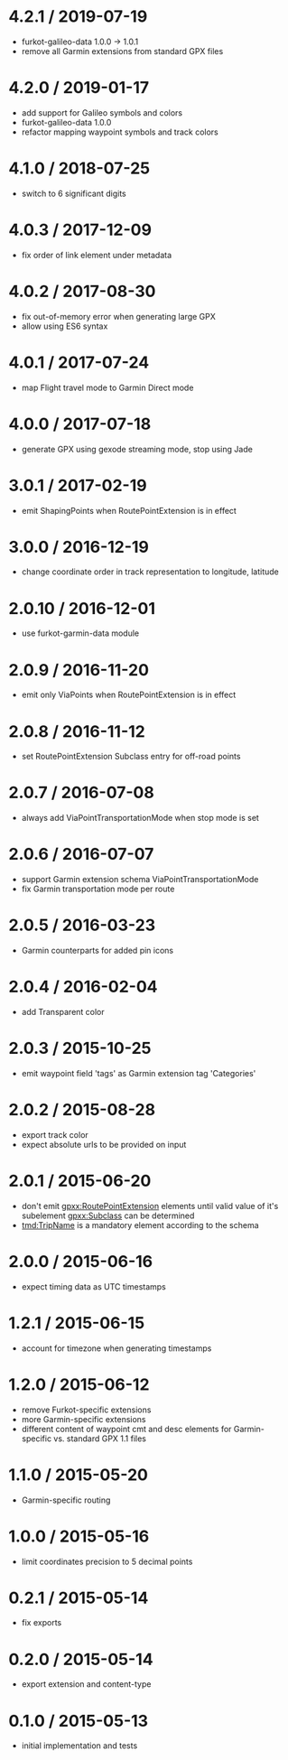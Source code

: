 
4.2.1 / 2019-07-19
==================

 * furkot-galileo-data 1.0.0 -> 1.0.1
 * remove all Garmin extensions from standard GPX files

4.2.0 / 2019-01-17
==================

 * add support for Galileo symbols and colors
 * furkot-galileo-data 1.0.0
 * refactor mapping waypoint symbols and track colors

4.1.0 / 2018-07-25
==================

 * switch to 6 significant digits

4.0.3 / 2017-12-09
==================

 * fix order of link element under metadata

4.0.2 / 2017-08-30
==================

 * fix out-of-memory error when generating large GPX
 * allow using ES6 syntax

4.0.1 / 2017-07-24
==================

 * map Flight travel mode to Garmin Direct mode

4.0.0 / 2017-07-18
==================

 * generate GPX using gexode streaming mode, stop using Jade

3.0.1 / 2017-02-19
==================

 * emit ShapingPoints when RoutePointExtension is in effect

3.0.0 / 2016-12-19
==================

 * change coordinate order in track representation to longitude, latitude

2.0.10 / 2016-12-01
===================

 * use furkot-garmin-data module

2.0.9 / 2016-11-20
==================

 * emit only ViaPoints when RoutePointExtension is in effect

2.0.8 / 2016-11-12
==================

 * set RoutePointExtension Subclass entry for off-road points

2.0.7 / 2016-07-08
==================

 * always add ViaPointTransportationMode when stop mode is set

2.0.6 / 2016-07-07
==================

 * support Garmin extension schema ViaPointTransportationMode
 * fix Garmin transportation mode per route

2.0.5 / 2016-03-23
==================

 * Garmin counterparts for added pin icons

2.0.4 / 2016-02-04
==================

 * add Transparent color

2.0.3 / 2015-10-25
==================

 * emit waypoint field 'tags' as Garmin extension tag 'Categories'

2.0.2 / 2015-08-28
==================

 * export track color
 * expect absolute urls to be provided on input

2.0.1 / 2015-06-20
==================

 * don't emit <gpxx:RoutePointExtension> elements until valid value of it's subelement <gpxx:Subclass> can be determined
 * <tmd:TripName> is a mandatory element according to the schema

2.0.0 / 2015-06-16
==================

 * expect timing data as UTC timestamps

1.2.1 / 2015-06-15
==================

 * account for timezone when generating timestamps

1.2.0 / 2015-06-12
==================

 * remove Furkot-specific extensions
 * more Garmin-specific extensions
 * different content of waypoint cmt and desc elements for Garmin-specific vs. standard GPX 1.1 files

1.1.0 / 2015-05-20
==================

 * Garmin-specific routing

1.0.0 / 2015-05-16
==================

 * limit coordinates precision to 5 decimal points

0.2.1 / 2015-05-14
==================

 * fix exports

0.2.0 / 2015-05-14
==================

 * export extension and content-type

0.1.0 / 2015-05-13
==================

 * initial implementation and tests
